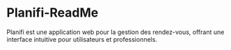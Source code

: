 # Planifi-ReadMe
Planifi est une application web pour la gestion des rendez-vous, offrant une interface intuitive pour utilisateurs et professionnels.
